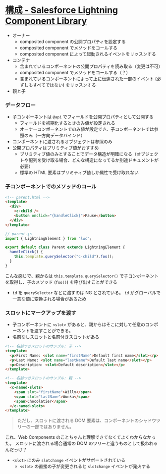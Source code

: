 # [構成 - Salesforce Lightning Component Library](https://developer.salesforce.com/docs/component-library/documentation/ja-jp/lwc/lwc.create_components_compose_intro)

- オーナー
  - composited component の公開プロパティを設定する
  - composited component でメソッドをコールする
  - composited component によって起動されるイベントをリッスンする
- コンテナ
  - 含まれているコンポーネントの公開プロパティを読み取る（変更は不可）
  - composited component でメソッドをコールする（？）
  - 含まれているコンポーネントによって上に伝達された一部のイベント (必ずしもすべてではない) をリッスンする
- 親と子

### データフロー

- 子コンポーネントは `@api` でフィールドを公開プロパティとして公開する
  - フィールドを初期化するときのみ値が設定される
  - オーナーコンポーネントでのみ値が設定でき、子コンポーネントでは参照のみ（一方向データバインド）
- コンポーネントに渡されるオブジェクトは参照のみ
- 公開プロパティはプリミティブ値がおすすめ
  - プリミティブ値のみとすることでデータ構造が明確になる（オブジェクトや配列を受け取る場合、どんな構造になってるか別途ドキュメントが必要）
  - 標準の HTML 要素はプリミティブ値しか属性で受け取れない

### 子コンポーネントでのメソッドのコール

```html
<!-- parent.html -->
<template>
  <div>
    <c-child />
    <button onclick="{handleClick}">Pause</button>
  </div>
</template>
```

```javascript
// parent.js
import { LightningElement } from "lwc";

export default class Parent extends LightningElement {
  handleClick() {
    this.template.querySelector("c-child").foo();
  }
}
```

こんな感じで、親からは `this.template.querySelector()` で子コンポーネントを取得し、子のメソッド (`foo()`) を呼び出すことができる

- `id` を `querySelector` などに渡すのは NG とされている。 `id` がグローバルで一意な値に変換される場合があるため

### スロットにマークアップを渡す

- 子コンポーネントに `<slot>` があると、親からはそこに対して任意のコンポーネントを渡すことができる。
- 名前なしスロットと名前付きスロットがある

```html
<!-- 名前つきスロットのサンプル: 子 -->
<template>
  <p>First Name: <slot name="firstName">Default first name</slot></p>
  <p>Last Name: <slot name="lastName">Default last name</slot></p>
  <p>Description: <slot>Default description</slot></p>
</template>
```

```html
<!-- 名前つきスロットのサンプル: 親 -->
<template>
  <c-named-slots>
    <span slot="firstName">Willy</span>
    <span slot="lastName">Wonka</span>
    <span>Chocolatier</span>
  </c-named-slots>
</template>
```

> ただし、スロットに渡される DOM 要素は、コンポーネントのシャドウツリーの一部ではありません。

これ、Web Components のことちゃんと理解できてなくてよくわからなかった。
スロットに渡される場合通常の DOM のツリーと違うものとして扱われるんだっけ？

- `<slot>` にのみ `slotchange` イベントがサポートされている
  - `<slot>` の直接の子が変更されると `slotchange` イベントが発火する
